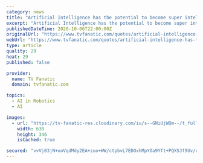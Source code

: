 ```yaml
---
category: news
title: "Artificial Intelligence has the potential to become super intelligence. Forget about the..."
excerpt: "Artificial Intelligence has the potential to become super intelligence. Forget about the killer robots with Austrian"
publishedDateTime: 2020-10-06T22:00:00Z
originalUrl: "https://www.tvfanatic.com/quotes/artificial-intelligence-has-the-potential-to-become-super-intell/"
webUrl: "https://www.tvfanatic.com/quotes/artificial-intelligence-has-the-potential-to-become-super-intell/"
type: article
quality: 29
heat: 29
published: false

provider:
  name: TV Fanatic
  domain: tvfanatic.com

topics:
  - AI in Robotics
  - AI

images:
  - url: "https://tv-fanatic-res.cloudinary.com/iu/s--GNiUjWQm--/t_full/cs_srgb,f_auto,fl_strip_profile.lossy,q_auto:420/v1601864031/doom-for-humankind-next.jpg"
    width: 630
    height: 346
    isCached: true

secured: "vvVj03jN+ooVqdMdy2EA+zuo+WW/ctpbvL7EDOxhMpYOa9Yft+PQXSJf9Uv/dQTlGEnwPRIoY29Y2PTec/3yoT8gE1dN4S2JHjgdRxMTLc6u1Qe51u7mQ00x44ViQpaUIBMF9josddx3SNgy3Y/Ei142kdjC9oScBTwYv4612wo64GyVNoZDfKu7p88LR2oU6MHhqH0ltMlsF8RQKCteHgnAFvWI7kzMCCV+oE9YrnHwz0IS4NHOB75Wb+dVKKyd066vE+E0aJMn8sHe7XuenVlAkOzBWd97gJi7RENvbzzlKdoEw1lrDyX5iUEicQMO2KdV20fZKnGZ3yPSD8Y7UsAGpfrupEr5vW1wXO+aFc4=;c82P850UGtNCvfFfCsYv1Q=="
---
```


